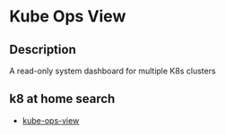 # Kube Ops View

## Description

A read-only system dashboard for multiple K8s clusters

## k8 at home search

- [kube-ops-view](https://nanne.dev/k8s-at-home-search/#/kube-ops-view)
